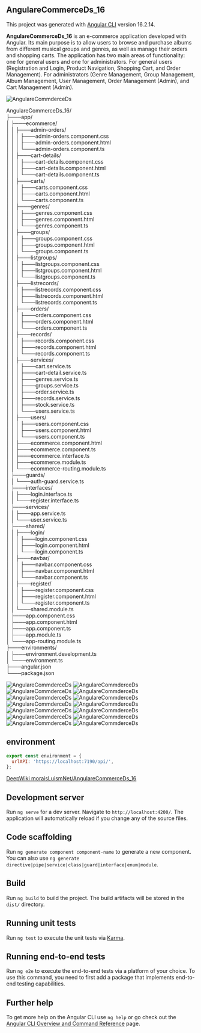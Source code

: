 ## AngulareCommerceDs_16
This project was generated with [Angular CLI](https://github.com/angular/angular-cli) version 16.2.14.

**AngulareCommerceDs_16** is an e-commerce application developed with Angular. Its main purpose is to allow users to browse and purchase albums from different musical groups and genres, as well as manage their orders and shopping carts. The application has two main areas of functionality: one for general users and one for administrators. For general users (Registration and Login, Product Navigation, Shopping Cart, and Order Management). For administrators (Genre Management, Group Management, Album Management, User Management, Order Management (Admin), and Cart Management (Admin). 

![AngulareCommderceDs](img/UML.png)

AngulareCommerceDs_16/  
├───app/  
│   ├───ecommerce/  
│   │   ├───admin-orders/  
│   │   │   ├───admin-orders.component.css  
│   │   │   ├───admin-orders.component.html  
│   │   │   └───admin-orders.component.ts  
│   │   ├───cart-details/  
│   │   │   ├───cart-details.component.css  
│   │   │   ├───cart-details.component.html  
│   │   │   └───cart-details.component.ts  
│   │   ├───carts/  
│   │   │   ├───carts.component.css  
│   │   │   ├───carts.component.html  
│   │   │   └───carts.component.ts  
│   │   ├───genres/  
│   │   │   ├───genres.component.css  
│   │   │   ├───genres.component.html    
│   │   │   └───genres.component.ts  
│   │   ├───groups/  
│   │   │   ├───groups.component.css   
│   │   │   ├───groups.component.html      
│   │   │   └───groups.component.ts  
│   │   ├───listgroups/  
│   │   │   ├───listgroups.component.css     
│   │   │   ├───listgroups.component.html      
│   │   │   └───listgroups.component.ts  
│   │   ├───listrecords/  
│   │   │   ├───listrecords.component.css   
│   │   │   ├───listrecords.component.html    
│   │   │   └───listrecords.component.ts  
│   │   ├───orders/  
│   │   │   ├───orders.component.css   
│   │   │   ├───orders.component.html  
│   │   │   └───orders.component.ts  
│   │   ├───records/  
│   │   │   ├───records.component.css     
│   │   │   ├───records.component.html   
│   │   │   └───records.component.ts  
│   │   ├───services/  
│   │   │   ├───cart.service.ts  
│   │   │   ├───cart-detail.service.ts  
│   │   │   ├───genres.service.ts  
│   │   │   ├───groups.service.ts  
│   │   │   ├───order.service.ts  
│   │   │   ├───records.service.ts  
│   │   │   ├───stock.service.ts  
│   │   │   └───users.service.ts  
│   │   ├───users/  
│   │   │   ├───users.component.css  
│   │   │   ├───users.component.html  
│   │   │   └───users.component.ts  
│   │   ├───ecommerce.component.html  
│   │   ├───ecommerce.component.ts  
│   │   ├───ecommerce.interface.ts  
│   │   ├───ecommerce.module.ts  
│   │   └───ecommerce-routing.module.ts  
│   ├───guards/  
│   │   └───auth-guard.service.ts  
│   ├───interfaces/  
│   │   ├───login.interface.ts  
│   │   └───register.interface.ts  
│   ├───services/  
│   │   ├───app.service.ts  
│   │   └───user.service.ts  
│   ├───shared/  
│   │   ├───login/  
│   │   │   ├───login.component.css  
│   │   │   ├───login.component.html  
│   │   │   └───login.component.ts  
│   │   ├───navbar/  
│   │   │   ├───navbar.component.css    
│   │   │   ├───navbar.component.html  
│   │   │   └───navbar.component.ts  
│   │   ├───register/  
│   │   │   ├───register.component.css  
│   │   │   ├───register.component.html  
│   │   │   └───register.component.ts  
│   │   └───shared.module.ts    
│   ├───app.component.css  
│   ├───app.component.html  
│   ├───app.component.ts  
│   ├───app.module.ts  
│   └───app-routing.module.ts  
├───environments/  
│   ├───environment.development.ts  
│   └───environment.ts  
├───angular.json  
└───package.json  

![AngulareCommderceDs](img/00.png)
![AngulareCommderceDs](img/01.png)
![AngulareCommderceDs](img/02.png)
![AngulareCommderceDs](img/03.png)
![AngulareCommderceDs](img/04.png)
![AngulareCommderceDs](img/05.png)
![AngulareCommderceDs](img/06.png)
![AngulareCommderceDs](img/07.png)
![AngulareCommderceDs](img/08.png)
![AngulareCommderceDs](img/09.png)
![AngulareCommderceDs](img/10.png)
![AngulareCommderceDs](img/11.png)
![AngulareCommderceDs](img/12.png)
![AngulareCommderceDs](img/13.png)

## environment

```javascript
export const environment = {
  urlAPI: 'https://localhost:7190/api/',
};

```

[DeepWiki moraisLuismNet/AngulareCommerceDs_16](https://deepwiki.com/moraisLuismNet/AngulareCommerceDs_16)


## Development server

Run `ng serve` for a dev server. Navigate to `http://localhost:4200/`. The application will automatically reload if you change any of the source files.

## Code scaffolding

Run `ng generate component component-name` to generate a new component. You can also use `ng generate directive|pipe|service|class|guard|interface|enum|module`.

## Build

Run `ng build` to build the project. The build artifacts will be stored in the `dist/` directory.

## Running unit tests

Run `ng test` to execute the unit tests via [Karma](https://karma-runner.github.io).

## Running end-to-end tests

Run `ng e2e` to execute the end-to-end tests via a platform of your choice. To use this command, you need to first add a package that implements end-to-end testing capabilities.

## Further help

To get more help on the Angular CLI use `ng help` or go check out the [Angular CLI Overview and Command Reference](https://angular.io/cli) page.

